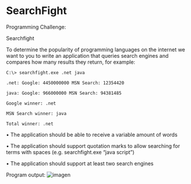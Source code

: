 # SearchFight
  Programming Challenge: 

Searchfight 

To determine the popularity of programming languages on the internet we want to you to write an application that queries search engines and compares how many results they return, for example: 

    C:\> searchfight.exe .net java 

    .net: Google: 4450000000 MSN Search: 12354420 

    java: Google: 966000000 MSN Search: 94381485 

    Google winner: .net 

    MSN Search winner: java 

    Total winner: .net 

•             The application should be able to receive a variable amount of words 

•             The application should support quotation marks to allow searching for terms with spaces (e.g. searchfight.exe “java script”) 

•             The application should support at least two search engines 

Program output:
![imagen](https://user-images.githubusercontent.com/28567225/116943525-5ee34c80-ac39-11eb-8967-56ab0493d879.png)
